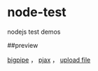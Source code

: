 # node-test
nodejs test demos

##preview

[bigpipe](http://wanghx.cn:9030/bigpipe) ， [pjax](http://wanghx.cn:9030/pjax/pjax1.html) ， [upload file](http://wanghx.cn:9030/uindex)

